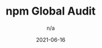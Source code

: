 ---
author: n/a
date: 2021-06-16
publisher: npmjs
tags:
  - package
  - npm
  - security
  - quality
target_url: https://www.npmjs.com/package/npm-global-audit
title: npm Global Audit
---
